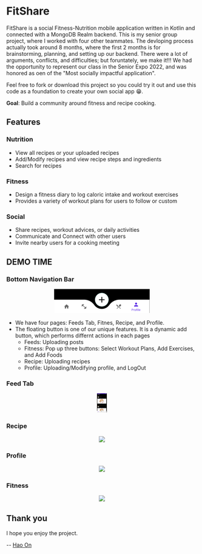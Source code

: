 # FitShare
FitShare is a social Fitness-Nutrition mobile application written in Kotlin and connected with a MongoDB Realm backend. This is my senior group project, where I worked with four other teammates. The devloping process actually took around 8 months, where the first 2 months is for brainstorming, planning, and setting up our backend. There were a lot of arguments, conflicts, and difficulties; but foruntately, we make it!!! We had the opportunity to represent our class in the Senior Expo 2022, and was honored as oen of the "Most socially impactful application".

Feel free to fork or download this project so you could try it out and use this code as a foundation to create your own social app :grin:.

**Goal**: Build a community around fitness and recipe cooking.

## Features
### Nutrition
  * View all recipes or your uploaded recipes
  * Add/Modify recipes and view recipe steps and ingredients
  * Search for recipes
### Fitness
  * Design a fitness diary to log caloric intake and workout exercises
  * Provides a variety of workout plans for users to follow or custom
### Social
  * Share recipes, workout advices, or daily activities
  * Communicate and Connect with other users
  * Invite nearby users for a cooking meeting

## DEMO TIME
### Bottom Navigation Bar
<p align="center">
  <img src="/Images/NavBar.png" width="50%" height="auto" >
</p>
                                                        
* We have four pages: Feeds Tab, Fitnes, Recipe, and Profile. 
* The floating button is one of our unique features. It is a dynamic add button, which performs differnt actions in each pages
  * Feeds: Uploading posts
  * Fitness: Pop up three buttons: Select Workout Plans, Add Exercises, and Add Foods
  * Recipe: Uploading recipes
  * Profile: Uploading/Modifying profile, and LogOut
 
### Feed Tab
<p align="center">
  <img src="./Images/Feeds.gif" height="50">
</p>

### Recipe
<p align="center">
  <img src="/Images/Recipe.gif">
</p>

### Profile
<p align="center">
  <img src="/Images/Profile.gif">
</p>

### Fitness
<p align="center">
  <img src="/Images/Fitness.gif">
</p>

## Thank you

I hope you enjoy the project.

-- [Hao On](https://www.linkedin.com/in/hao-on/)



